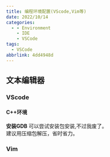 ```yaml
---
title: 编程环境配置(VScode,Vim等)
date: 2022/10/14
categories:
  - - Environment
    - IDE
    - VSCode
tags:
  - VSCode
abbrlink: 4dd4948d
---
```



## 文本编辑器
### VScode
#### C++环境
**安装GDB**
可以尝试安装包安装[](),不过我废了。  
建议用压缩包解压，省时省力。  


### Vim